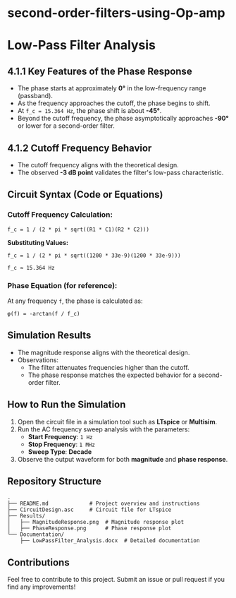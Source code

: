 # second-order-filters-using-Op-amp

# Low-Pass Filter Analysis

## 4.1.1 Key Features of the Phase Response
- The phase starts at approximately **0°** in the low-frequency range (passband).
- As the frequency approaches the cutoff, the phase begins to shift.
- At `f_c = 15.364 Hz`, the phase shift is about **-45°**.
- Beyond the cutoff frequency, the phase asymptotically approaches **-90°** or lower for a second-order filter.

## 4.1.2 Cutoff Frequency Behavior
- The cutoff frequency aligns with the theoretical design.
- The observed **-3 dB point** validates the filter's low-pass characteristic.

## Circuit Syntax (Code or Equations)

### Cutoff Frequency Calculation:
```
f_c = 1 / (2 * pi * sqrt((R1 * C1)(R2 * C2)))
```
**Substituting Values:**
```
f_c = 1 / (2 * pi * sqrt((1200 * 33e-9)(1200 * 33e-9)))
```
```
f_c ≈ 15.364 Hz
```

### Phase Equation (for reference):
At any frequency `f`, the phase is calculated as:
```
φ(f) = -arctan(f / f_c)
```

## Simulation Results
- The magnitude response aligns with the theoretical design.
- Observations:
  - The filter attenuates frequencies higher than the cutoff.
  - The phase response matches the expected behavior for a second-order filter.

## How to Run the Simulation
1. Open the circuit file in a simulation tool such as **LTspice** or **Multisim**.
2. Run the AC frequency sweep analysis with the parameters:
   - **Start Frequency**: `1 Hz`
   - **Stop Frequency**: `1 MHz`
   - **Sweep Type**: **Decade**
3. Observe the output waveform for both **magnitude** and **phase response**.

## Repository Structure
```
.
├── README.md             # Project overview and instructions
├── CircuitDesign.asc     # Circuit file for LTspice
├── Results/
│   ├── MagnitudeResponse.png  # Magnitude response plot
│   ├── PhaseResponse.png      # Phase response plot
└── Documentation/
    ├── LowPassFilter_Analysis.docx  # Detailed documentation
```

## Contributions
Feel free to contribute to this project. Submit an issue or pull request if you find any improvements!
